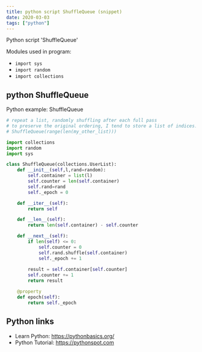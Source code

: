 ```yaml
---
title: python script ShuffleQueue (snippet)
date: 2020-03-03
tags: ["python"]
---
```

Python script 'ShuffleQueue'


Modules used in program: 
* `import sys`
* `import random`
* `import collections`

## python ShuffleQueue

Python example: ShuffleQueue

```python
# repeat a list, randomly shuffling after each full pass
# to preserve the original ordering, I tend to store a list of indices:
# ShuffleQueue(range(len(my_other_list)))

import collections
import random
import sys

class ShuffleQueue(collections.UserList):
    def __init__(self,l,rand=random):
        self.container = list(l)
        self.counter = len(self.container)
        self.rand=rand
        self._epoch = 0

    def __iter__(self):
        return self

    def __len__(self):
        return len(self.container) - self.counter

    def __next__(self):
        if len(self) <= 0:
            self.counter = 0
            self.rand.shuffle(self.container)
            self._epoch += 1
        
        result = self.container[self.counter]
        self.counter += 1
        return result

    @property
    def epoch(self):
        return self._epoch


```

## Python links

- Learn Python: https://pythonbasics.org/
- Python Tutorial: https://pythonspot.com
